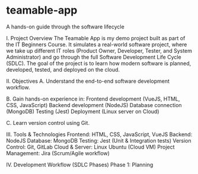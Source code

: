 # teamable-app
A hands-on guide through the software lifecycle

I. Project Overview
The Teamable App is my demo project built as part of the IT Beginners Course. It simulates a real-world software project, where we take up different IT roles (Product Owner, Developer, Tester, and System Administrator) and go through the full Software Development Life Cycle (SDLC).
The goal of the project is to learn how modern software is planned, developed, tested, and deployed on the cloud.

II. Objectives
A. Understand the end-to-end software development workflow.

B. Gain hands-on experience in:
Frontend development (VueJS, HTML, CSS, JavaScript)
Backend development (NodeJS)
Database connection (MongoDB)
Testing (Jest)
Deployment (Linux server on Cloud)

C. Learn version control using Git.

III. Tools & Technologies
Frontend: HTML, CSS, JavaScript, VueJS
Backend: NodeJS
Database: MongoDB
Testing: Jest (Unit & Integration tests)
Version Control: Git, GitLab
Cloud & Server: Linux Ubuntu (Cloud VM)
Project Management: Jira (Scrum/Agile workflow)

IV. Development Workflow (SDLC Phases)
Phase 1: Planning
